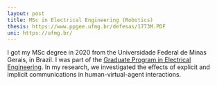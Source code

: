 ```yaml
---
layout: post
title: MSc in Electrical Engineering (Robotics)
thesis: https://www.ppgee.ufmg.br/defesas/1773M.PDF
uni: https://ufmg.br/
---
```


I got my MSc degree in 2020 from the Universidade Federal de Minas Gerais, in Brazil. I was part of the [Graduate Program in Electrical Engineering](https://www.ppgee.ufmg.br/index.php). In my research, we investigated the effects of explicit and implicit communications in human-virtual-agent interactions. 

